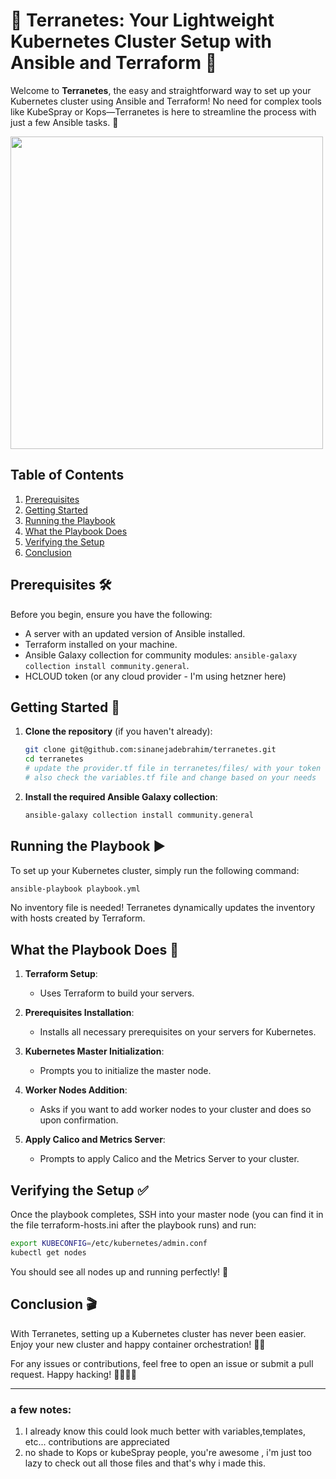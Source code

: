 # 🌟 Terranetes: Your Lightweight Kubernetes Cluster Setup with Ansible and Terraform 🌟

Welcome to **Terranetes**, the easy and straightforward way to set up your Kubernetes cluster using Ansible and Terraform! No need for complex tools like KubeSpray or Kops—Terranetes is here to streamline the process with just a few Ansible tasks. 🚀

<a href="https://asciinema.org/a/670720" target="_blank" ><img src="https://asciinema.org/a/670720.svg" height="500px"/></a>
## Table of Contents
1. [Prerequisites](#prerequisites)
2. [Getting Started](#getting-started)
3. [Running the Playbook](#running-the-playbook)
4. [What the Playbook Does](#what-the-playbook-does)
5. [Verifying the Setup](#verifying-the-setup)
6. [Conclusion](#conclusion)

## Prerequisites 🛠️

Before you begin, ensure you have the following:
- A server with an updated version of Ansible installed.
- Terraform installed on your machine.
- Ansible Galaxy collection for community modules: `ansible-galaxy collection install community.general`.
- HCLOUD token (or any cloud provider  - I'm using hetzner here)

## Getting Started 🚀

1. **Clone the repository** (if you haven't already):
   ```sh
   git clone git@github.com:sinanejadebrahim/terranetes.git
   cd terranetes
   # update the provider.tf file in terranetes/files/ with your token
   # also check the variables.tf file and change based on your needs
   ```

2. **Install the required Ansible Galaxy collection**:
   ```sh
   ansible-galaxy collection install community.general
   ```

## Running the Playbook ▶️

To set up your Kubernetes cluster, simply run the following command:
```sh
ansible-playbook playbook.yml
```

No inventory file is needed! Terranetes dynamically updates the inventory with hosts created by Terraform.

## What the Playbook Does 📝

1. **Terraform Setup**:
   - Uses Terraform to build your servers.

2. **Prerequisites Installation**:
   - Installs all necessary prerequisites on your servers for Kubernetes.

3. **Kubernetes Master Initialization**:
   - Prompts you to initialize the master node.

4. **Worker Nodes Addition**:
   - Asks if you want to add worker nodes to your cluster and does so upon confirmation.

5. **Apply Calico and Metrics Server**:
   - Prompts to apply Calico and the Metrics Server to your cluster.

## Verifying the Setup ✅

Once the playbook completes, SSH into your master node (you can find it in the file terraform-hosts.ini after the playbook runs) and run:
```sh
export KUBECONFIG=/etc/kubernetes/admin.conf
kubectl get nodes
```

You should see all nodes up and running perfectly! 🎉

## Conclusion 🎬

With Terranetes, setting up a Kubernetes cluster has never been easier. Enjoy your new cluster and happy container orchestration! 🐳✨

For any issues or contributions, feel free to open an issue or submit a pull request. Happy hacking! 👨‍💻👩‍💻

---

### a few notes: 
1. I already know this could look much better with variables,templates,  etc... contributions are appreciated
2. no shade to Kops or kubeSpray people, you're awesome , i'm just too lazy to check out all those files and that's why i made this.
